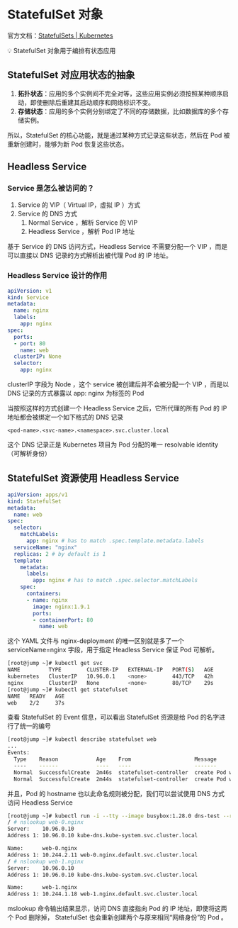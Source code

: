 # StatefulSet 对象

官方文档：[StatefulSets | Kubernetes](https://kubernetes.io/zh/docs/concepts/workloads/controllers/statefulset/)

<aside>
💡 StatefulSet 对象用于编排有状态应用

</aside>

## StatefulSet 对应用状态的抽象

1. **拓扑状态**：应用的多个实例间不完全对等，这些应用实例必须按照某种顺序启动，即使删除后重建其启动顺序和网络标识不变。
2. **存储状态**：应用的多个实例分别绑定了不同的存储数据，比如数据库的多个存储实例。

所以，StatefulSet 的核心功能，就是通过某种方式记录这些状态，然后在 Pod 被重新创建时，能够为新 Pod 恢复这些状态。

## Headless Service

### Service 是怎么被访问的？

1. Service 的 VIP（ Virtual IP，虚拟 IP ）方式
2. Service 的 DNS 方式
    1. Normal Service ，解析 Service 的 VIP
    2. Headless Service ，解析 Pod IP 地址

基于 Service 的 DNS 访问方式，Headless Service 不需要分配一个 VIP ，而是可以直接以 DNS 记录的方式解析出被代理 Pod 的 IP 地址。

### Headless Service 设计的作用

```yaml
apiVersion: v1
kind: Service
metadata:
  name: nginx
  labels:
    app: nginx
spec:
  ports:
  - port: 80
    name: web
  clusterIP: None
  selector:
    app: nginx
```

clusterIP 字段为 Node ，这个 service 被创建后并不会被分配一个 VIP ，而是以 DNS 记录的方式暴露以 app: nginx 为标签的 Pod

当按照这样的方式创建一个 Headless Service 之后，它所代理的所有 Pod 的 IP 地址都会被绑定一个如下格式的 DNS 记录

`<pod-name>.<svc-name>.<namespace>.svc.cluster.local`

这个 DNS 记录正是 Kubernetes 项目为 Pod 分配的唯一 resolvable identity （可解析身份）

## StatefulSet 资源使用 Headless Service

```yaml
apiVersion: apps/v1
kind: StatefulSet
metadata:
  name: web
spec:
  selector:
    matchLabels:
      app: nginx # has to match .spec.template.metadata.labels
  serviceName: "nginx"
  replicas: 2 # by default is 1
  template:
    metadata:
      labels:
        app: nginx # has to match .spec.selector.matchLabels
    spec:
      containers:
      - name: nginx
        image: nginx:1.9.1
        ports:
        - containerPort: 80
          name: web
```

这个 YAML 文件与 nginx-deployment 的唯一区别就是多了一个 serviceName=nginx 字段，用于指定 Headless Service 保证 Pod 可解析。

```bash
[root@jump ~]# kubectl get svc
NAME         TYPE        CLUSTER-IP   EXTERNAL-IP   PORT(S)   AGE
kubernetes   ClusterIP   10.96.0.1    <none>        443/TCP   42h
nginx        ClusterIP   None         <none>        80/TCP    29s
[root@jump ~]# kubectl get statefulset
NAME   READY   AGE
web    2/2     37s
```

查看 StatefulSet 的 Event 信息，可以看出 StatefulSet 资源是给 Pod 的名字进行了统一的编号

```bash
[root@jump ~]# kubectl describe statefulset web
...
Events:
  Type    Reason            Age    From                    Message
  ----    ------            ----   ----                    -------
  Normal  SuccessfulCreate  2m46s  statefulset-controller  create Pod web-0 in StatefulSet web successful
  Normal  SuccessfulCreate  2m44s  statefulset-controller  create Pod web-1 in StatefulSet web successful
```
并且，Pod 的 hostname 也以此命名规则被分配，我们可以尝试使用 DNS 方式访问 Headless Service

```bash
[root@jump ~]# kubectl run -i --tty --image busybox:1.28.0 dns-test --restart=Never --rm /bin/sh
/ # nslookup web-0.nginx
Server:    10.96.0.10
Address 1: 10.96.0.10 kube-dns.kube-system.svc.cluster.local

Name:      web-0.nginx
Address 1: 10.244.2.11 web-0.nginx.default.svc.cluster.local
/ # nslookup web-1.nginx
Server:    10.96.0.10
Address 1: 10.96.0.10 kube-dns.kube-system.svc.cluster.local

Name:      web-1.nginx
Address 1: 10.244.1.18 web-1.nginx.default.svc.cluster.local
```

mslookup 命令输出结果显示，访问 DNS 直接指向 Pod 的 IP 地址，即使将这两个 Pod 删除掉， StatefulSet 也会重新创建两个与原来相同“网络身份”的 Pod 。